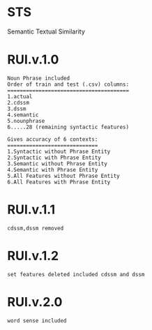 # STS
Semantic Textual Similarity



# RUI.v.1.0
	Noun Phrase included
	Order of train and test (.csv) columns:
	=======================================
	1.actual
	2.cdssm
	3.dssm
	4.semantic
	5.nounphrase
	6.....28 (remaining syntactic features)

	Gives accuracy of 6 contexts:
	=============================
	1.Syntactic without Phrase Entity
	2.Syntactic with Phrase Entity
	3.Semantic without Phrase Entity
	4.Semantic with Phrase Entity
	5.All Features without Phrase Entity
	6.All Features with Phrase Entity
# RUI.v.1.1
	cdssm,dssm removed
# RUI.v.1.2
	set features deleted included cdssm and dssm
# RUI.v.2.0
	word sense included